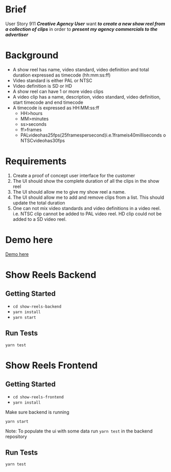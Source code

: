 # Brief

User Story 911
**_Creative Agency User_** want **_to create a new show reel from a collection of clips_** in order to **_present my agency commercials to the advertiser_**

# Background

- A show reel has name, video standard, video definition and total duration expressed as timecode (hh:mm:ss:ff)
- Video standard is either PAL or NTSC
- Video definition is SD or HD
- A show reel can have 1 or more video clips
- A video clip has a name, description, video standard, video definition, start timecode and end
  timecode
- A timecode is expressed as HH:MM:ss:ff
  - HH>hours
  - MM>minutes
  - ss>seconds
  - ff>frames
  - PALvideohas25fps(25framespersecond)i.e.1frameis40milliseconds o NTSCvideohas30fps

# Requirements

1. Create a proof of concept user interface for the customer
2. The UI should show the complete duration of all the clips in the show reel
3. The UI should allow me to give my show reel a name.
4. The UI should allow me to add and remove clips from a list. This should update the total duration
5. One can not mix video standards and video definitions in a video reel. i.e. NTSC clip cannot be added to PAL video reel. HD clip could not be added to a SD video reel.

# Demo here

[Demo here](https://www.dropbox.com/s/td2qyrkqublhvv7/Presentation.mov?dl=0)

# Show Reels Backend

## Getting Started

- `cd show-reels-backend`
- `yarn install`
- `yarn start`

## Run Tests

`yarn test`

# Show Reels Frontend

## Getting Started

- `cd show-reels-frontend`
- `yarn install`

Make sure backend is running

`yarn start`

Note: To populate the ui with some data run `yarn test` in the backend repository

## Run Tests

`yarn test`
